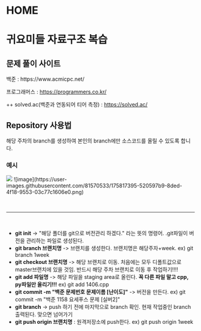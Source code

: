 # HOME

<h1>귀요미들 자료구조 복습</h1>

<h2>문제 풀이 사이트</h2>
백준 : https://www.acmicpc.net/

프로그래머스 : https://programmers.co.kr/

++ solved.ac(백준과 연동되어 티어 측정) : https://solved.ac/

<h2>Repository 사용법</h2>    
해당 주차의 branch를 생성하여 본인의 branch에만 소스코드를 올릴 수 있도록 합니다.  

<h3>예시</h3>
<img src="https://user-images.githubusercontent.com/81570533/175817395-520597b9-8ded-4f18-9553-03c77c1606e0.png">
![image](https://user-images.githubusercontent.com/81570533/175817395-520597b9-8ded-4f18-9553-03c77c1606e0.png)

<br><hr><br>

- **git init** -> "해당 폴더를 git으로 버전관리 하겠다." 라는 뜻의 명령어. .git파일이 버전을 관리하는 파일로 생성된다. 
- **git branch 브랜치명** -> 브랜치를 생성한다. 브랜치명은 해당주자+week. ex) git branch 1week
- **git checkout 브랜치명** -> 해당 브랜치로 이동. 처음에는 모두 디폴트값으로 master브랜치에 있을 것임. 반드시 해당 주차 브랜치로 이동 후 작업하기!!!!
- **git add 파일명** -> 해당 파일을 staging area로 올린다. <strong>꼭 다른 파일 말고 cpp, py파일만 올리기!!!</strong> ex) git add 1406.cpp 
- **git commit -m "백준 문제번호 문제이름 [난이도]"** -> 버전을 만든다. ex) git commit -m "백준 1158 요세푸스 문제 [실버2]" 
- **git branch** -> push 하기 전에 마지막으로 branch 확인. 현재 작업중인 branch 출력된다. 맞으면 넘어가기
- **git push origin 브랜치명** : 원격저장소에 push한다. ex) git push origin 1week

